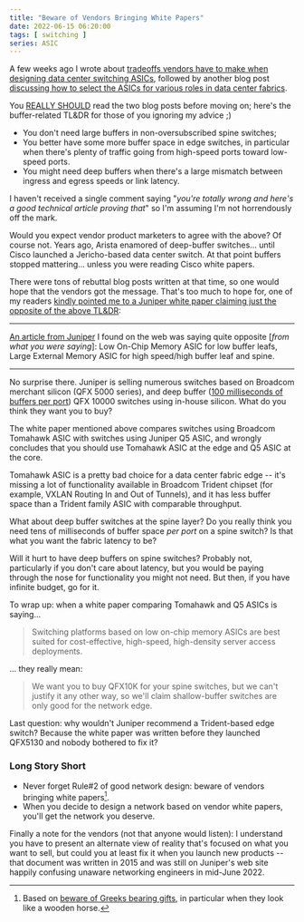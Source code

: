 ```yaml
---
title: "Beware of Vendors Bringing White Papers"
date: 2022-06-15 06:20:00
tags: [ switching ]
series: ASIC
---
```

A few weeks ago I wrote about [tradeoffs vendors have to make when designing data center switching ASICs](/2022/06/data-center-switching-asic-tradeoffs.html), followed by another blog post [discussing how to select the ASICs for various roles in data center fabrics](/2022/06/select-data-center-switching-asic.html).

You [REALLY SHOULD](https://datatracker.ietf.org/doc/html/rfc6919#section-1) read the two blog posts before moving on; here's the buffer-related TL&DR for those of you ignoring my advice ;)
<!--more-->
* You don't need large buffers in non-oversubscribed spine switches;
* You better have some more buffer space in edge switches, in particular when there's plenty of traffic going from high-speed ports toward low-speed ports.
* You might need deep buffers when there's a large mismatch between ingress and egress speeds or link latency.

I haven't received a single comment saying "_you're totally wrong and here's a good technical article proving that_" so I'm assuming I'm not horrendously off the mark.

Would you expect vendor product marketers to agree with the above? Of course not. Years ago, Arista enamored of deep-buffer switches... until Cisco launched a Jericho-based data center switch. At that point buffers stopped mattering... unless you were reading Cisco white papers.

There were tons of rebuttal blog posts written at that time, so one would hope that the vendors got the message. That's too much to hope for, one of my readers [kindly pointed me to a Juniper white paper claiming just the opposite of the above TL&DR](https://blog.ipspace.net/2022/05/network-hardware-disaggregation-2022.html#1241):

---

[An article from Juniper](https://www.juniper.net/content/dam/www/assets/white-papers/us/en/routers/deploying-data-center-switching-solutions.pdf) I found on the web was saying quite opposite [_from what you were saying_]: Low On-Chip Memory ASIC for low buffer leafs, Large External Memory ASIC for high speed/high buffer leaf and spine.

---

No surprise there. Juniper is selling numerous switches based on Broadcom merchant silicon (QFX 5000 series), and deep buffer ([100 milliseconds of buffers per port](https://www.juniper.net/us/en/products/switches/qfx-series/qfx10002-fixed-ethernet-switches-datasheet.html)) QFX 10000 switches using in-house silicon. What do you think they want you to buy?

The white paper mentioned above compares switches using Broadcom Tomahawk ASIC with switches using Juniper Q5 ASIC, and wrongly concludes that you should use Tomahawk ASIC at the edge and Q5 ASIC at the core.

Tomahawk ASIC is a pretty bad choice for a data center fabric edge -- it's missing a lot of functionality available in Broadcom Trident chipset (for example, VXLAN Routing In and Out of Tunnels), and it has less buffer space than a Trident family ASIC with comparable throughput.

What about deep buffer switches at the spine layer? Do you really think you need tens of milliseconds of buffer space _per port_ on a spine switch? Is that what you want the fabric latency to be?

Will it hurt to have deep buffers on spine switches? Probably not, particularly if you don't care about latency, but you would be paying through the nose for functionality you might not need. But then, if you have infinite budget, go for it.

To wrap up: when a white paper comparing Tomahawk and Q5 ASICs is saying...

> Switching platforms based on low on-chip memory ASICs are best suited for cost-effective, high-speed, high-density server access deployments.

... they really mean:

> We want you to buy QFX10K for your spine switches, but we can't justify it any other way, so we'll claim shallow-buffer switches are only good for the network edge.

Last question: why wouldn't Juniper recommend a Trident-based edge switch? Because the white paper was written before they launched QFX5130 and nobody bothered to fix it?

### Long Story Short

* Never forget Rule#2 of good network design: beware of vendors bringing white papers[^GBG].
* When you decide to design a network based on vendor white papers, you'll get the network you deserve.

Finally a note for the vendors (not that anyone would listen): I understand you have to present an alternate view of reality that's focused on what you want to sell, but could you at least fix it when you launch new products -- that document was written in 2015 and was still on Juniper's web site happily confusing unaware networking engineers in mid-June 2022.

[^GBG]: Based on [beware of Greeks bearing gifts](https://en.wikipedia.org/wiki/Beware_of_Greeks_bearing_gifts), in particular when they look like a wooden horse.

